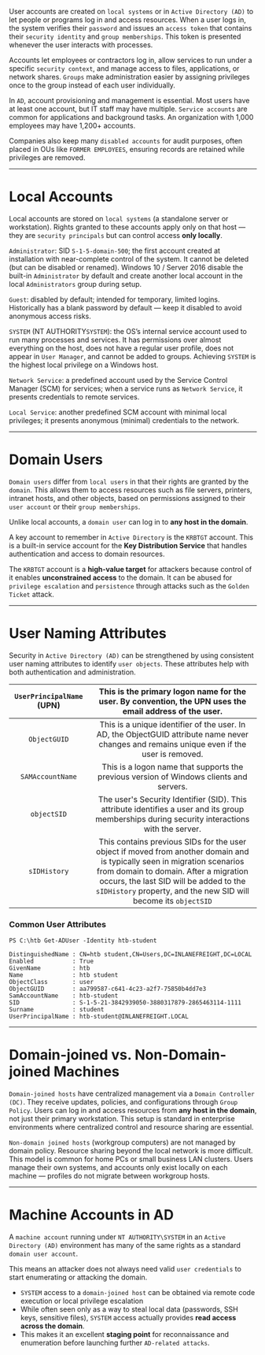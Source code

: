 User accounts are created on `local systems` or in `Active Directory (AD)` to let people or programs log in and access resources. When a user logs in, the system verifies their `password` and issues an `access token` that contains their `security identity` and `group memberships`. This token is presented whenever the user interacts with processes.

Accounts let employees or contractors log in, allow services to run under a specific `security context`, and manage access to files, applications, or network shares. `Groups` make administration easier by assigning privileges once to the group instead of each user individually.

In `AD`, account provisioning and management is essential. Most users have at least one account, but IT staff may have multiple. `Service accounts` are common for applications and background tasks. An organization with 1,000 employees may have 1,200+ accounts.

Companies also keep many `disabled accounts` for audit purposes, often placed in OUs like `FORMER EMPLOYEES`, ensuring records are retained while privileges are removed.

---

# Local Accounts

Local accounts are stored on `local systems` (a standalone server or workstation). Rights granted to these accounts apply only on that host — they are `security principals` but can control access **only locally**.

`Administrator`: SID `S-1-5-domain-500`; the first account created at installation with near-complete control of the system. It cannot be deleted (but can be disabled or renamed). Windows 10 / Server 2016 disable the built-in `Administrator` by default and create another local account in the local `Administrators` group during setup.

`Guest`: disabled by default; intended for temporary, limited logins. Historically has a blank password by default — keep it disabled to avoid anonymous access risks.

`SYSTEM` (NT AUTHORITY`SYSTEM`): the OS’s internal service account used to run many processes and services. It has permissions over almost everything on the host, does not have a regular user profile, does not appear in `User Manager`, and cannot be added to groups. Achieving `SYSTEM` is the highest local privilege on a Windows host.

`Network Service`: a predefined account used by the Service Control Manager (SCM) for services; when a service runs as `Network Service`, it presents credentials to remote services.

`Local Service`: another predefined SCM account with minimal local privileges; it presents anonymous (minimal) credentials to the network.

---

# Domain Users

`Domain users` differ from `local users` in that their rights are granted by the `domain`. This allows them to access resources such as file servers, printers, intranet hosts, and other objects, based on permissions assigned to their `user account` or their `group memberships`.

Unlike local accounts, a `domain user` can log in to **any host in the domain**.

A key account to remember in `Active Directory` is the `KRBTGT` account. This is a built-in service account for the **Key Distribution Service** that handles authentication and access to domain resources.

The `KRBTGT` account is a **high-value target** for attackers because control of it enables **unconstrained access** to the domain. It can be abused for `privilege escalation` and `persistence` through attacks such as the `Golden Ticket` attack.

---
 
# User Naming Attributes

Security in `Active Directory (AD)` can be strengthened by using consistent user naming attributes to identify `user objects`. These attributes help with both authentication and administration.

| `UserPrincipalName` (UPN) |                                                                                     This is the primary logon name for the user. By convention, the UPN uses the email address of the user.                                                                                     |
| :-----------------------: | :-----------------------------------------------------------------------------------------------------------------------------------------------------------------------------------------------------------------------------------------------------------------------------: |
|       `ObjectGUID`        |                                                                   This is a unique identifier of the user. In AD, the ObjectGUID attribute name never changes and remains unique even if the user is removed.                                                                   |
|     `SAMAccountName`      |                                                                                             This is a logon name that supports the previous version of Windows clients and servers.                                                                                             |
|        `objectSID`        |                                                                 The user's Security Identifier (SID). This attribute identifies a user and its group memberships during security interactions with the server.                                                                  |
|       `sIDHistory`        | This contains previous SIDs for the user object if moved from another domain and is typically seen in migration scenarios from domain to domain. After a migration occurs, the last SID will be added to the `sIDHistory` property, and the new SID will become its `objectSID` |
### Common User Attributes

```powershell-session
PS C:\htb Get-ADUser -Identity htb-student

DistinguishedName : CN=htb student,CN=Users,DC=INLANEFREIGHT,DC=LOCAL
Enabled           : True
GivenName         : htb
Name              : htb student
ObjectClass       : user
ObjectGUID        : aa799587-c641-4c23-a2f7-75850b4dd7e3
SamAccountName    : htb-student
SID               : S-1-5-21-3842939050-3880317879-2865463114-1111
Surname           : student
UserPrincipalName : htb-student@INLANEFREIGHT.LOCAL
```

---

# Domain-joined vs. Non-Domain-joined Machines

`Domain-joined hosts` have centralized management via a `Domain Controller (DC)`. They receive updates, policies, and configurations through `Group Policy`. Users can log in and access resources from **any host in the domain**, not just their primary workstation. This setup is standard in enterprise environments where centralized control and resource sharing are essential.

`Non-domain joined hosts` (workgroup computers) are not managed by domain policy. Resource sharing beyond the local network is more difficult. This model is common for home PCs or small business LAN clusters. Users manage their own systems, and accounts only exist locally on each machine — profiles do not migrate between workgroup hosts.

---

# Machine Accounts in AD

A `machine account` running under `NT AUTHORITY\SYSTEM` in an `Active Directory (AD)` environment has many of the same rights as a standard `domain user account`.

This means an attacker does not always need valid `user credentials` to start enumerating or attacking the domain.

- `SYSTEM` access to a `domain-joined host` can be obtained via remote code execution or local privilege escalation
- While often seen only as a way to steal local data (passwords, SSH keys, sensitive files), `SYSTEM` access actually provides **read access across the domain**.
- This makes it an excellent **staging point** for reconnaissance and enumeration before launching further `AD-related attacks`.


